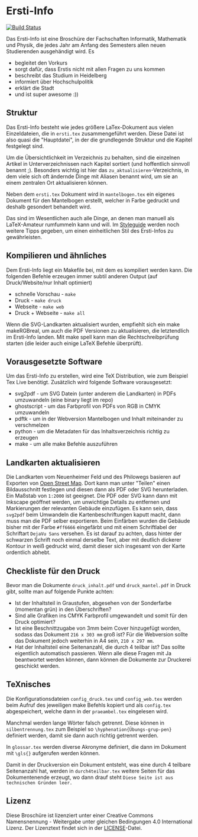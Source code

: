 # Ersti-Info

[![Build Status](https://travis-ci.org/FachschaftMathPhysInfo/Ersti-Info.svg?branch=master)](https://travis-ci.org/FachschaftMathPhysInfo/Ersti-Info)

Das Ersti-Info ist eine Broschüre der Fachschaften Informatik, Mathematik und Physik, die jedes Jahr
am Anfang des Semesters allen neuen Studierenden ausgehändigt wird. Es

   * begleitet den Vorkurs
   * sorgt dafür, dass Erstis nicht mit allen Fragen zu uns kommen
   * beschreibt das Studium in Heidelberg
   * informiert über Hochschulpolitik
   * erklärt die Stadt
   * und ist super awesome :))

## Struktur

Das Ersti-Info besteht wie jedes größere LaTex-Dokument aus vielen Einzeldateien, die in `ersti.tex` zusammengeführt werden.
Diese Datei ist also quasi die "Hauptdatei", in der die grundlegende Struktur und die Kapitel festgelegt sind.

Um die Übersichtlichkeit im Verzeichnis zu behalten, sind die einzelnen Artikel in Unterverzeichnissen 
nach Kapitel sortiert (und hoffentlich sinnvoll benannt ;). Besonders wichtig ist hier das `zu_aktualisieren`-Verzeichnis,
in dem viele sich oft ändernde Dinge mit Aliasen benannt wird, um sie an einem zentralen Ort aktualisieren können.

Neben dem `ersti.tex` Dokument wird in `mantelbogen.tex` ein eigenes Dokument für den Mantelbogen erstellt, welcher in Farbe gedruckt  und deshalb gesondert behandelt wird.

Das sind im Wesentlichen auch alle Dinge, an denen man manuell als LaTeX-Amateur rumfummeln kann und will. Im [Styleguide](STYLEGUIDE.md) werden noch weitere Tipps gegeben, um einen einheitlichen Stil des Ersti-Infos zu gewährleisten.

## Kompilieren und ähnliches

Dem Ersti-Info liegt ein Makefile bei, mit dem es kompiliert werden kann. Die folgenden Befehle erzeugen
immer subtil anderen Output (auf Druck/Website/nur Inhalt optimiert)

   * schnelle Vorschau - `make`
   * Druck - `make druck`
   * Webseite - `make web`
   * Druck + Webseite - `make all`

Wenn die SVG-Landkarten aktualisiert wurden, empfiehlt sich ein make makeRGBreal, um auch die PDF Versionen 
zu aktualisieren, die letztendlich im Ersti-Info landen. Mit make spell kann man die Rechtschreibprüfung
starten (die leider auch einige LaTeX Befehle überprüft). 

## Vorausgesetzte Software

Um das Ersti-Info zu erstellen, wird eine TeX Distribution, wie zum Beispiel Tex Live benötigt. Zusätzlich wird folgende Software vorausgesetzt:
* svg2pdf - um SVG Datein (unter anderem die Landkarten) in PDFs umzuwandeln (eine binary liegt im repo)
* ghostscript - um das Farbprofil von PDFs von RGB in CMYK umzuwandeln
* pdftk - um in der Webversion Mantelbogen und Inhalt miteinander zu verschmelzen
* python - um die Metadaten für das Inhaltsverzeichnis richtig zu erzeugen
* make - um alle make Befehle auszuführen

## Landkarten aktualisieren

Die Landkarten vom Neuenheimer Feld und des Philowegs basieren auf Exporten von [Open Street Map](https://www.openstreetmap.org). Dort kann man unter "Teilen" einen Bildausschnitt festlegen und diesen dann als PDF oder SVG herunterladen. Ein Maßstab von `1:2000` ist geeignet. Die PDF oder SVG kann dann mit Inkscape geöffnet werden, um unwichtige Details zu entfernen und Markierungen der relevanten Gebäude einzufügen. Es kann sein, dass `svg2pdf` beim Umwandeln die Kartenbeschriftungen kaputt macht, dann muss man die PDF selber exportieren. Beim Einfärben wurden die Gebäude bisher mit der Farbe `#ff6666` eingefärbt und mit einem Schriftlabel der Schriftart `DejaVu Sans` versehen. Es ist darauf zu achten, dass hinter der schwarzen Schrift noch einmal derselbe Text, aber mit deutlich dickerer Kontour in weiß gedruckt wird, damit dieser sich insgesamt von der Karte ordentlich abhebt.

## Checkliste für den Druck

Bevor man die Dokumente `druck_inhalt.pdf` und `druck_mantel.pdf` in Druck gibt, sollte man auf folgende Punkte achten:
* Ist der Inhaltsteil in Graustufen, abgesehen von der Sonderfarbe (momentan grün) in den Überschriften?
* Sind alle Grafiken ins CMYK Farbprofil umgewandelt und somit für den Druck optimiert?
* Ist eine Beschnittzugabe von 3mm beim Cover hinzugefügt worden, sodass das Dokument `216 x 303 mm` groß ist? Für die Webversion sollte das Dokument jedoch weiterhin in A4 sein, `210 x 297 mm`.
* Hat der Inhaltsteil eine Seitenanzahl, die durch 4 teilbar ist? Das sollte eigentlich automatisch passieren.
Wenn alle diese Fragen mit Ja beantwortet werden können, dann können die Dokumente zur Druckerei geschickt werden.

## TeXnisches

Die Konfigurationsdateien `config_druck.tex` und `config_web.tex` werden beim Aufruf des jeweiligen make Befehls kopiert und als `config.tex` abgespeichert, welche dann in der `praeambel.tex` eingelesen wird.

Manchmal werden lange Wörter falsch getrennt. Diese können in `silbentrennung.tex` zum Beispiel so `\hyphenation{Übungs-grup-pen}` definiert werden, damit sie dann auch richtig getrennt werden.

In `glossar.tex` werden diverse Akronyme definiert, die dann im Dokument mit `\gls{}` aufgerufen werden können.

Damit in der Druckversion ein Dokument entsteht, was eine durch 4 teilbare Seitenanzahl hat, werden in `durch4teilbar.tex` weitere Seiten für das Dokumentenende erzeugt, wo dann drauf steht `Diese Seite ist aus technischen Gründen leer.`

## Lizenz
Diese Broschüre ist lizenziert unter einer Creative Commons
Namensnennung - Weitergabe unter gleichen Bedingungen 4.0 International
Lizenz. Der Lizenztext findet sich in der [LICENSE](https://github.com/FachschaftMathPhys/Ersti-Info/blob/master/LICENSE.md)-Datei. 
